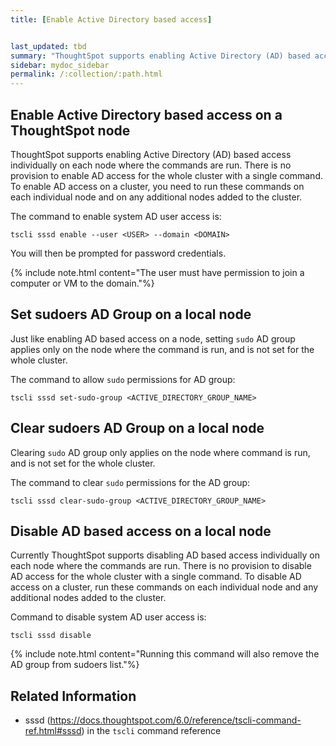 ```yaml
---
title: [Enable Active Directory based access]


last_updated: tbd
summary: "ThoughtSpot supports enabling Active Directory (AD) based access individually on each node where the commands are run. "
sidebar: mydoc_sidebar
permalink: /:collection/:path.html
---
```


## Enable Active Directory based access on a ThoughtSpot node

ThoughtSpot supports enabling Active Directory (AD) based access individually on
each node where the commands are run. There is no provision to enable AD access
for the whole cluster with a single command. To enable AD access on a cluster,
you need to run these commands on each individual node and on any additional
nodes added to the cluster.

The command to enable system AD user access is:

```
tscli sssd enable --user <USER> --domain <DOMAIN>
```

You will then be prompted for password credentials.

{% include note.html content="The user must have permission to join a computer or VM to the domain."%}

## Set sudoers AD Group on a local node

Just like enabling AD based access on a node, setting `sudo` AD group applies
only on the node where the command is run, and is not set for the whole cluster.

The command to allow `sudo` permissions for AD group:

```
tscli sssd set-sudo-group <ACTIVE_DIRECTORY_GROUP_NAME>
```

## Clear sudoers AD Group on a local node

Clearing `sudo` AD group only applies on the node where command is run, and is
not set for the whole cluster.

The command to clear `sudo` permissions for the AD group:

```
tscli sssd clear-sudo-group <ACTIVE_DIRECTORY_GROUP_NAME>
```

## Disable AD based access on a local node

Currently ThoughtSpot supports disabling AD based access individually on each
node where the commands are run. There is no provision to disable AD access for
the whole cluster with a single command. To disable AD access on a cluster,  run
these commands on each individual node and any additional nodes added to the
cluster.

Command to disable system AD user access is:

```
tscli sssd disable
```

{% include note.html content="Running this command will also remove the AD group from sudoers list."%}

## Related Information

* sssd (https://docs.thoughtspot.com/6.0/reference/tscli-command-ref.html#sssd) in the `tscli` command reference
